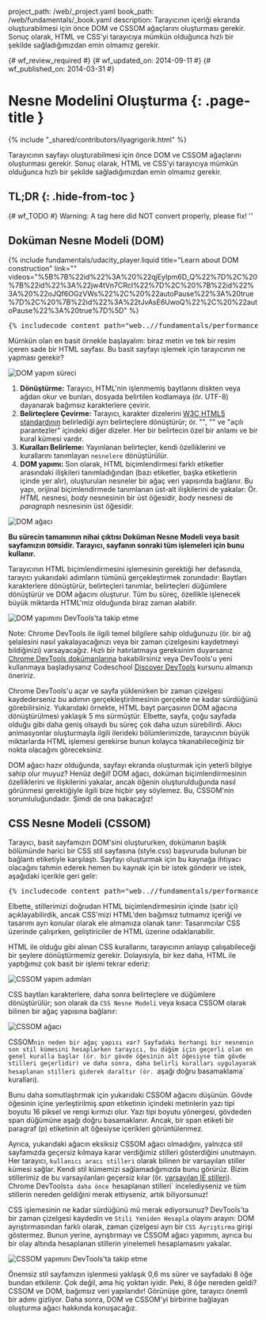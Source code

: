 project_path: /web/_project.yaml
book_path: /web/fundamentals/_book.yaml
description: Tarayıcının içeriği ekranda oluşturabilmesi için önce DOM ve CSSOM ağaçlarını oluşturması gerekir. Sonuç olarak, HTML ve CSS'yi tarayıcıya mümkün olduğunca hızlı bir şekilde sağladığımızdan emin olmamız gerekir.

{# wf_review_required #}
{# wf_updated_on: 2014-09-11 #}
{# wf_published_on: 2014-03-31 #}

# Nesne Modelini Oluşturma {: .page-title }

{% include "_shared/contributors/ilyagrigorik.html" %}


Tarayıcının sayfayı oluşturabilmesi için önce DOM ve CSSOM ağaçlarını oluşturması gerekir. Sonuç olarak, HTML ve CSS'yi tarayıcıya mümkün olduğunca hızlı bir şekilde sağladığımızdan emin olmamız gerekir.



## TL;DR {: .hide-from-toc }
{# wf_TODO #}
Warning: A tag here did NOT convert properly, please fix! ''


## Doküman Nesne Modeli (DOM)

{% include fundamentals/udacity_player.liquid title="Learn about DOM construction" link="" videos="%5B%7B%22id%22%3A%20%22qjEyIpm6D_Q%22%7D%2C%20%7B%22id%22%3A%22jw4tVn7CRcI%22%7D%2C%20%7B%22id%22%3A%20%22oJQf6OGzVWs%22%2C%20%22autoPause%22%3A%20true%7D%2C%20%7B%22id%22%3A%22tJvAsE6UwoQ%22%2C%20%22autoPause%22%3A%20true%7D%5D" %}

<pre class="prettyprint">
{% includecode content_path="web..//fundamentals/performance/critical-rendering-path/_code/basic_dom.html" region_tag="full" %}
</pre>

Mümkün olan en basit örnekle başlayalım: biraz metin ve tek bir resim içeren sade bir HTML sayfası. Bu basit sayfayı işlemek için tarayıcının ne yapması gerekir?

<img src="images/full-process.png" alt="DOM yapım süreci">

1. **Dönüştürme:** Tarayıcı, HTML'nin işlenmemiş baytlarını diskten veya ağdan okur ve bunları, dosyada belirtilen kodlamaya (ör. UTF-8) dayanarak bağımsız karakterlere çevirir.
1. **Belirteçlere Çevirme:** Tarayıcı, karakter dizelerini [W3C HTML5 standardının](http://www.w3.org/TR/html5/) belirlediği ayrı belirteçlere dönüştürür; ör. "<html>", "<body>" ve "açılı parantezler" içindeki diğer dizeler. Her bir belirtecin özel bir anlamı ve bir kural kümesi vardır.
1. **Kuralları Belirleme:** Yayınlanan belirteçler, kendi özelliklerini ve kurallarını tanımlayan `nesnelere` dönüştürülür.
1. **DOM yapımı:** Son olarak, HTML biçimlendirmesi farklı etiketler arasındaki ilişkileri tanımladığından (bazı etiketler, başka etiketlerin içinde yer alır), oluşturulan nesneler bir ağaç veri yapısında bağlanır. Bu yapı, orijinal biçimlendirmede tanımlanan üst-alt ilişkilerini de yakalar: Ör. _HTML_ nesnesi, _body_ nesnesinin bir üst öğesidir, _body_ nesnesi de _paragraph_ nesnesinin üst öğesidir.

<img src="images/dom-tree.png" class="center" alt="DOM ağacı">

**Bu sürecin tamamının nihai çıktısı Doküman Nesne Modeli veya basit sayfamızın `DOM`sidir. Tarayıcı, sayfanın sonraki tüm işlemeleri için bunu kullanır.**

Tarayıcının HTML biçimlendirmesini işlemesinin gerektiği her defasında, tarayıcı yukarıdaki adımların tümünü gerçekleştirmek zorundadır: Baytları karakterlere dönüştürür, belirteçleri tanımlar, belirteçleri düğümlere dönüştürür ve DOM ağacını oluşturur. Tüm bu süreç, özellikle işlenecek büyük miktarda HTML'miz olduğunda biraz zaman alabilir.

<img src="images/dom-timeline.png" class="center" alt="DOM yapımını DevTools'ta takip etme">

<!-- TODO: Verify note type! -->
Note: Chrome DevTools ile ilgili temel bilgilere sahip olduğunuzu (ör. bir ağ şelalesini nasıl yakalayacağınızı veya bir zaman çizelgesini kaydetmeyi bildiğinizi) varsayacağız. Hızlı bir hatırlatmaya gereksinim duyarsanız <a href='https://developer.chrome.com/devtools'>Chrome DevTools dokümanlarına</a> bakabilirsiniz veya DevTools'u yeni kullanmaya başladıysanız Codeschool <a href='http://discover-devtools.codeschool.com/'>Discover DevTools</a> kursunu almanızı öneririz.

Chrome DevTools'u açar ve sayfa yüklenirken bir zaman çizelgesi kaydederseniz bu adımın gerçekleştirilmesinin gerçekte ne kadar sürdüğünü görebilirsiniz. Yukarıdaki örnekte, HTML bayt parçasının DOM ağacına dönüştürülmesi yaklaşık 5 ms sürmüştür. Elbette, sayfa, çoğu sayfada olduğu gibi daha geniş olsaydı bu süreç çok daha uzun sürebilirdi. Akıcı animasyonlar oluşturmayla ilgili ilerideki bölümlerimizde, tarayıcının büyük miktarlarda HTML işlemesi gerekirse bunun kolayca tıkanabileceğiniz bir nokta olacağını göreceksiniz.

DOM ağacı hazır olduğunda, sayfayı ekranda oluşturmak için yeterli bilgiye sahip olur muyuz? Henüz değil! DOM ağacı, doküman biçimlendirmesinin özelliklerini ve ilişkilerini yakalar, ancak öğenin oluşturulduğunda nasıl görünmesi gerektiğiyle ilgili bize hiçbir şey söylemez. Bu, CSSOM'nin sorumluluğundadır. Şimdi de ona bakacağız!

## CSS Nesne Modeli (CSSOM)

Tarayıcı, basit sayfamızın DOM'sini oluştururken, dokümanın başlık bölümünde harici bir CSS stil sayfasına (style.css) başvuruda bulunan bir bağlantı etiketiyle karşılaştı. Sayfayı oluşturmak için bu kaynağa ihtiyacı olacağını tahmin ederek hemen bu kaynak için bir istek gönderir ve istek, aşağıdaki içerikle geri gelir:

<pre class="prettyprint">
{% includecode content_path="web..//fundamentals/performance/critical-rendering-path/_code/style.css" region_tag="full" lang=css %}
</pre>

Elbette, stillerimizi doğrudan HTML biçimlendirmesinin içinde (satır içi) açıklayabilirdik, ancak CSS'mizi HTML'den bağımsız tutmamız içeriği ve tasarımı ayrı konular olarak ele almamıza olanak tanır: Tasarımcılar CSS üzerinde çalışırken, geliştiriciler de HTML üzerine odaklanabilir.

HTML ile olduğu gibi alınan CSS kurallarını, tarayıcının anlayıp çalışabileceği bir şeylere dönüştürmemiz gerekir. Dolayısıyla, bir kez daha, HTML ile yaptığımız çok basit bir işlemi tekrar ederiz:

<img src="images/cssom-construction.png" class="center" alt="CSSOM yapım adımları">

CSS baytları karakterlere, daha sonra belirteçlere ve düğümlere dönüştürülür; son olarak da `CSS Nesne Modeli` veya kısaca CSSOM olarak bilinen bir ağaç yapısına bağlanır:

<img src="images/cssom-tree.png" class="center" alt="CSSOM ağacı">

CSSOM`nin neden bir ağaç yapısı var? Sayfadaki herhangi bir nesnenin son stil kümesini hesaplarken tarayıcı, bu düğüm için geçerli olan en genel kuralla başlar (ör. bir gövde öğesinin alt öğesiyse tüm gövde stilleri geçerlidir) ve daha sonra, daha belirli kuralları uygulayarak hesaplanan stilleri giderek daraltır (ör. `aşağı doğru basamaklama` kuralları).

Bunu daha somutlaştırmak için yukarıdaki CSSOM ağacını düşünün. Gövde öğesinin içine yerleştirilmiş _span_ etiketinin içindeki metinlerin yazı tipi boyutu 16 piksel ve rengi kırmızı olur. Yazı tipi boyutu yönergesi, gövdeden span düğümüne aşağı doğru basamaklanır. Ancak, bir span etiketi bir paragraf (p) etiketinin alt öğesiyse içerikleri görüntülenmez.

Ayrıca, yukarıdaki ağacın eksiksiz CSSOM ağacı olmadığını, yalnızca stil sayfamızda geçersiz kılmaya karar verdiğimiz stilleri gösterdiğini unutmayın. Her tarayıcı, `kullanıcı aracı stilleri` olarak bilinen bir varsayılan stiller kümesi sağlar. Kendi stil kümemizi sağlamadığımızda bunu görürüz. Bizim stillerimiz de bu varsayılanları geçersiz kılar (ör. [varsayılan IE stilleri](http://www.iecss.com/)). Chrome DevTools`ta daha önce `hesaplanan stilleri` incelediyseniz ve tüm stillerin nereden geldiğini merak ettiyseniz, artık biliyorsunuz!

CSS işlemesinin ne kadar sürdüğünü mü merak ediyorsunuz? DevTools'ta bir zaman çizelgesi kaydedin ve `Stili Yeniden Hesapla` olayını arayın: DOM ayrıştırmasından farklı olarak, zaman çizelgesi ayrı bir `CSS Ayrıştırma` girişi göstermez. Bunun yerine, ayrıştırmayı ve CSSOM ağacı yapımını, ayrıca bu bir olay altında hesaplanan stillerin yinelemeli hesaplamasını yakalar.

<img src="images/cssom-timeline.png" class="center" alt="CSSOM yapımını DevTools'ta takip etme">

Önemsiz stil sayfamızın işlenmesi yaklaşık 0,6 ms sürer ve sayfadaki 8 öğe bundan etkilenir. Çok değil, ama hiç yoktan iyidir. Peki, 8 öğe nereden geldi? CSSOM ve DOM, bağımsız veri yapılarıdır! Görünüşe göre, tarayıcı önemli bir adımı gizliyor. Daha sonra, DOM ve CSSOM'yi birbirine bağlayan oluşturma ağacı hakkında konuşacağız.



